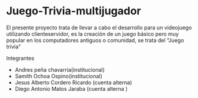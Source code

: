 # Juego-Trivia-multijugador
El presente proyecto trata de llevar a cabo el desarrollo para un videojuego utilizando clienteservidor, es la creación de un juego básico pero muy popular en los computadores antiguos o comunidad, se trata del “Juego trivia"

Integrantes

- Andres peña chavarria(institucional)
- Samith Ochoa Ospino(institucional)
- Jesus Alberto Cordero Ricardo (cuenta alterna)
- Diego Antonio Matos Jaraba (cuenta alterna )

